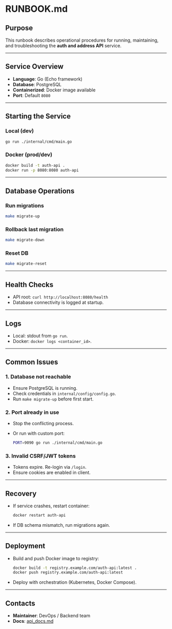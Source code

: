 # RUNBOOK.md

## Purpose

This runbook describes operational procedures for running, maintaining, and troubleshooting the **auth and address API** service.

---

## Service Overview

* **Language**: Go (Echo framework)
* **Database**: PostgreSQL
* **Containerized**: Docker image available
* **Port**: Default `8080`

---

## Starting the Service

### Local (dev)

```bash
go run ./internal/cmd/main.go
```

### Docker (prod/dev)

```bash
docker build -t auth-api .
docker run -p 8080:8080 auth-api
```

---

## Database Operations

### Run migrations

```bash
make migrate-up
```

### Rollback last migration

```bash
make migrate-down
```

### Reset DB

```bash
make migrate-reset
```

---

## Health Checks

* API root: `curl http://localhost:8080/health`
* Database connectivity is logged at startup.

---

## Logs

* Local: stdout from `go run`.
* Docker: `docker logs <container_id>`.

---

## Common Issues

### 1. Database not reachable

* Ensure PostgreSQL is running.
* Check credentials in `internal/config/config.go`.
* Run `make migrate-up` before first start.

### 2. Port already in use

* Stop the conflicting process.
* Or run with custom port:

  ```bash
  PORT=9090 go run ./internal/cmd/main.go
  ```

### 3. Invalid CSRF/JWT tokens

* Tokens expire. Re-login via `/login`.
* Ensure cookies are enabled in client.

---

## Recovery

* If service crashes, restart container:

  ```bash
  docker restart auth-api
  ```
* If DB schema mismatch, run migrations again.

---

## Deployment

* Build and push Docker image to registry:

  ```bash
  docker build -t registry.example.com/auth-api:latest .
  docker push registry.example.com/auth-api:latest
  ```
* Deploy with orchestration (Kubernetes, Docker Compose).

---

## Contacts

* **Maintainer**: DevOps / Backend team
* **Docs**: [api_docs.md](./api_docs.md)